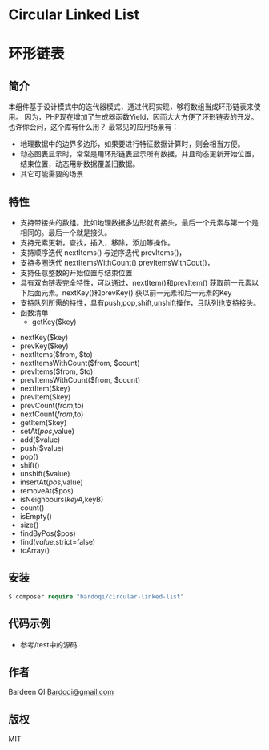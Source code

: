 # Circular Linked List
# 环形链表
## 简介
本组件基于设计模式中的迭代器模式，通过代码实现，够将数组当成环形链表来使用。
因为，PHP现在增加了生成器函数Yield，因而大大方便了环形链表的开发。
也许你会问，这个库有什么用？
最常见的应用场景有：
* 地理数据中的边界多边形，如果要进行特征数据计算时，则会相当方便。
* 动态图表显示时，常常是用环形链表显示所有数据，并且动态更新开始位置，结束位置，动态用新数据覆盖旧数据。
* 其它可能需要的场景

## 特性
* 支持带接头的数组。比如地理数据多边形就有接头，最后一个元素与第一个是相同的。最后一个就是接头。
* 支持元素更新，查找，插入，移除，添加等操作。
* 支持顺序迭代 nextItems() 与逆序迭代 prevItems()，
* 支持多圈迭代 nextItemsWithCount()  prevItemsWithCout()，
* 支持任意整数的开始位置与结束位置
* 具有双向链表完全特性，可以通过，nextItem()和prevItem() 获取前一元素以下后面元素。nextKey()和prevKey() 获以前一元素和后一元素的Key
* 支持队列所需的特性，具有push,pop,shift,unshift操作，且队列也支持接头。
* 函数清单
     + getKey($key)
 + nextKey($key)
 + prevKey($key)
 + nextItems($from, $to)
 + nextItemsWithCount($from, $count)
 + prevItems($from, $to)
 + prevItemsWithCount($from, $count)
 + nextItem($key)
 + prevItem($key)
 + prevCount($from,$to)
 + nextCount($from,$to)
 + getItem($key)
 + setAt($pos,$value)
 + add($value)
 + push($value)
 + pop()
 + shift()
 + unshift($value)
 + insertAt($pos,$value)
 + removeAt($pos)
 + isNeighbours($keyA,$keyB)
 + count()
 + isEmpty()
 + size()
 + findByPos($pos)
 + find($value,$strict=false)
 + toArray()
  
## 安装
```php
$ composer require "bardoqi/circular-linked-list"
```

## 代码示例
* 参考/test中的源码

## 作者
Bardeen QI <Bardoqi@gmail.com>

## 版权
MIT

